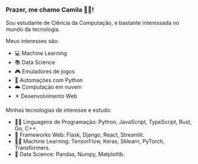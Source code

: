 ### Prazer, me chamo Camila  	:woman_technologist:!




Sou estudante de Ciência da Computação, e bastante interessada no mundo da tecnologia.

Meus interesses são:

- :computer: Machine Learning
- :books: Data Science
- :video_game: Emuladores de jogos
- :snake: Automações com Python 
- :cloud: Computação em nuvem
- :eight_pointed_black_star: Desenvolvimento Web

Minhas tecnologias de interesse e estudo:

- :woman_technologist: Linguagens de Programação: Python, JavaScript, TypeScript, Rust, Go, C++.
- :seedling: Frameworks Web: Flask, Django, React, Streamlit.
- :mage_woman: Machine Learning: TensorFlow, Keras, Sklearn, PyTorch, Transformers.
- :dragon_face: Data Science: Pandas, Numpy, Matplotlib.

<!-- -  
- 💬 Ask me about ...
- 📫 How to reach me: ...
- 😄 Pronouns: ...
- ⚡ Fun fact: ...
-->

